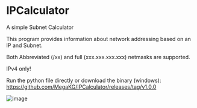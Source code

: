 # IPCalculator
A simple Subnet Calculator

This program provides information about network addressing based on an IP and Subnet.

Both Abbreviated (/xx) and full (xxx.xxx.xxx.xxx) netmasks are supported.

IPv4 only!

Run the python file directly or download the binary (windows): https://github.com/MegaKG/IPCalculator/releases/tag/v1.0.0

![image](https://github.com/MegaKG/IPCalculator/assets/86876509/8bc9a315-7538-4af3-9af3-c53a616704ae)
